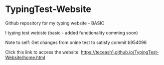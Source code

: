 # TypingTest-Website
Github repository for my typing website - BASIC

I typing test webiste (basic - added functionality comming soon)

Note to self:
Get changes from onine test to satisfy commit b954096

Click this link to access the website: https://teceash1.github.io/TypingTest-Website/home.html
